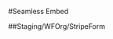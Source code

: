 #Seamless Embed

##Staging/WFOrg/StripeForm

<script src="https://hitchcock.cognitoforms.dev/f/seamless.js" data-key="G3PQ_nwRUUSFuhxhJvc8Qg" data-form="242"></script>

